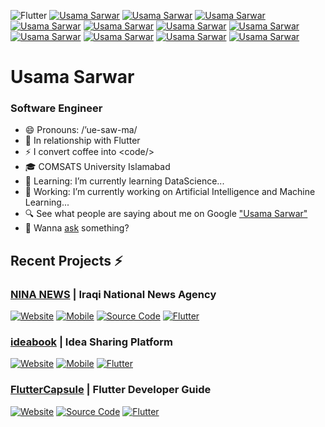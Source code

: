 ![Flutter](https://i.imgur.com/tq2qQaH.jpg)
[![Usama Sarwar](https://img.shields.io/badge/Usama_Sarwar-Contact-000000?logo=opsgenie&logoColor=ffffff)](https://usamasarwar.github.io) [![Usama Sarwar](https://img.shields.io/badge/Github-211F1F?logo=GitHub&logoColor=ffffff)](https://github.com/usamasarwar/) [![Usama Sarwar](https://img.shields.io/badge/Subscribe-FF0000?logo=Youtube&logoColor=ffffff)](https://www.youtube.com/UsamaSarwar?sub_confirmation=1) [![Usama Sarwar](https://img.shields.io/badge/Connect-0077B5?logo=Linkedin&logoColor=ffffff)](https://www.linkedin.com/in/UsamaSarwarOfficial/)  [![Usama Sarwar](https://img.shields.io/badge/Follow-1877F2?logo=Facebook&logoColor=ffffff)](https://www.facebook.com/UsamaSarwarOfficial/)  [![Usama Sarwar](https://img.shields.io/badge/Follow-08A0E9?logo=Twitter&logoColor=ffffff)](https://www.twitter.com/UsamaSarwarPro/)  [![Usama Sarwar](https://img.shields.io/badge/Follow-DD2A7B?logo=Instagram&logoColor=ffffff)](https://www.instagram.com/UsamaSarwarOfficial/) [![Usama Sarwar](https://img.shields.io/badge/Gmail-D44638?logo=gmail&logoColor=ffffff)](mailto:UsamaSarwarOfficial@gmail.com) [![Usama Sarwar](https://img.shields.io/badge/Chat-1877F2?logo=Messenger&logoColor=ffffff)](https://m.me/UsamaSarwarOfficial/) [![Usama Sarwar](https://img.shields.io/badge/Chat-25D366?logo=WhatsApp&logoColor=ffffff)](https://wa.me/923100007773?text=%23Github) [![Usama Sarwar](https://img.shields.io/badge/Support_Me-784fff?logo=buy-me-a-coffee&logoColor=ffffff)](https://wa.me/923100007773?text=Thank%20you%20for%20supporting%20me%20%E2%9D%A4%0ABank%20Account%20Details%0ATitle%3A%20USAMA%20SARWAR%0AIBAN%3A%20PK90HABB0022417901576303)

# Usama Sarwar
### Software Engineer
- 😄 Pronouns: /’ue-saw-ma/
- 💙 In relationship with Flutter
- ⚡ I convert coffee into <code\/>
- 🎓 COMSATS University Islamabad
- 🌱 Learning: I’m currently learning DataScience...
- 🔭 Working: I’m currently working on Artificial Intelligence and Machine Learning...
- 🔍 See what people are saying about me on Google ["Usama Sarwar"](https://www.google.com/search?q=usama+sarwar&oq=usama+sarwar&aqs=chrome..69i57j69i60l3j69i59j0i22i30l2.2577j0j1&sourceid=chrome&ie=UTF-8#lrd=0x39226921efdfec55:0xb750ccab89177cc9,1,,,)
- 💬 Wanna [ask](https://ask.fm/usamasarwarofficial) something?

## Recent Projects ⚡
### [NINA NEWS](https://ninanews.com/) | Iraqi National News Agency
[![Website](https://img.shields.io/badge/Launch-WEB-ff1744?logo=google-chrome&logoColor=ffffff)](http://usamasarwar.github.io/nina-news)
[![Mobile](https://img.shields.io/badge/Run-APP-00C853?logo=android&logoColor=ffffff)](https://github.com/UsamaSarwar/nina-news/releases/tag/v1.0.0)
[![Source Code](https://img.shields.io/badge/Source_Code-GET-212121?logo=github&logoColor=ffffff)](https://github.com/UsamaSarwar/nina-news/)
[![Flutter](https://img.shields.io/badge/Flutter-0175C2?logo=flutter&logoColor=ffffff)](https://flutter.dev)

### [ideabook](https://usamasarwar.github.io/idea/) | Idea Sharing Platform
[![Website](https://img.shields.io/badge/Launch-WEB-ff1744?logo=google-chrome&logoColor=ffffff)](https://usamasarwar.github.io/idea/)
[![Mobile](https://img.shields.io/badge/Run-APP-00C853?logo=android&logoColor=ffffff)](https://play.google.com/store/apps/details?id=io.github.csusamasarwar.comsats)
[![Flutter](https://img.shields.io/badge/Flutter-0175C2?logo=flutter&logoColor=ffffff)](https://flutter.dev)

### [FlutterCapsule](http://usamasarwar.github.io/fluttercapsule/) | Flutter Developer Guide
[![Website](https://img.shields.io/badge/Launch-WEB-ff1744?logo=google-chrome&logoColor=ffffff)](http://usamasarwar.github.io/fluttercapsule/)
[![Source Code](https://img.shields.io/badge/Source_Code-GET-212121?logo=github&logoColor=ffffff)](https://github.com/UsamaSarwar/fluttercapsule)
[![Flutter](https://img.shields.io/badge/Flutter-0175C2?logo=flutter&logoColor=ffffff)](https://flutter.dev)

